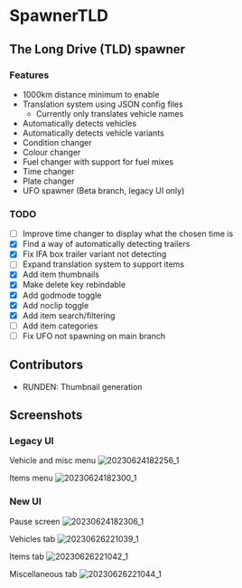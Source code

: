 # SpawnerTLD
## The Long Drive (TLD) spawner

### Features
- 1000km distance minimum to enable
- Translation system using JSON config files
  - Currently only translates vehicle names
- Automatically detects vehicles
- Automatically detects vehicle variants 
- Condition changer
- Colour changer
- Fuel changer with support for fuel mixes
- Time changer
- Plate changer
- UFO spawner (Beta branch, legacy UI only)

### TODO
- [ ] Improve time changer to display what the chosen time is
- [X] Find a way of automatically detecting trailers
- [X] Fix IFA box trailer variant not detecting
- [ ] Expand translation system to support items 
- [x] Add item thumbnails
- [x] Make delete key rebindable
- [x] Add godmode toggle
- [x] Add noclip toggle
- [x] Add item search/filtering
- [ ] Add item categories
- [ ] Fix UFO not spawning on main branch

## Contributors
- RUNDEN: Thumbnail generation

## Screenshots
### Legacy UI
Vehicle and misc menu
![20230624182256_1](https://github.com/OfficiallyM/SpawnerTLD/assets/6341480/dc6aed48-37e1-4037-9238-2f2cc11bca10)

Items menu
![20230624182300_1](https://github.com/OfficiallyM/SpawnerTLD/assets/6341480/96eff922-9065-412d-b8bd-7d61eeb8d282)

### New UI
Pause screen
![20230624182306_1](https://github.com/OfficiallyM/SpawnerTLD/assets/6341480/cc4f64fd-b06e-4775-b9b6-813fd54fd5b8)

Vehicles tab
![20230626221039_1](https://github.com/OfficiallyM/SpawnerTLD/assets/6341480/c2081094-effc-4787-bc9e-1446423e1ee0)

Items tab
![20230626221042_1](https://github.com/OfficiallyM/SpawnerTLD/assets/6341480/3dcae739-b2ed-47bb-9c3b-8dd131368fbe)

Miscellaneous tab
![20230626221044_1](https://github.com/OfficiallyM/SpawnerTLD/assets/6341480/b77d20a1-e037-4776-98b7-1de1f3e0d753)

